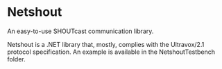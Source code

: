 # Netshout
An easy-to-use SHOUTcast communication library.

Netshout is a .NET library that, mostly, complies with the Ultravox/2.1 protocol specification. An example is available in the
NetshoutTestbench folder.
